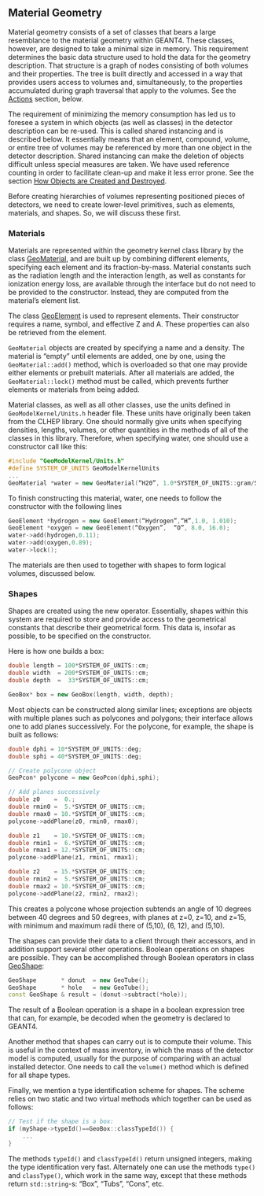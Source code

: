 
## Material Geometry

Material geometry consists of a set of classes that bears a large resemblance to the material geometry within GEANT4. These classes, however, are designed to take a minimal size in memory. This requirement determines the basic data structure used to hold the data for the geometry description. That structure is a graph of nodes consisting of both volumes and their properties. The tree is built directly and accessed in a way that provides users access to volumes and, simultaneously, to the properties accumulated during graph traversal that apply to the volumes. See the [Actions]() section, below.

The requirement of minimizing the memory consumption has led us to foresee a system in which objects (as well as classes) in the detector description can be re-used. This is called shared instancing and is described below. It essentially means that an element, compound, volume, or entire tree of volumes may be referenced by more than one object in the detector description.   Shared instancing can make the deletion of objects difficult unless special measures are taken.  We have used reference counting in order to facilitate clean-up and make it less error prone. See the section [How Objects are Created and Destroyed]().

Before creating hierarchies of volumes representing positioned pieces of detectors, we need to create lower-level primitives, such as elements, materials, and shapes. So, we will discuss these first.

### Materials

Materials are represented within the geometry kernel class library by the class [GeoMaterial](/kernel/reference/#geomaterial), and are built up by combining different elements, specifying each element and its fraction-by-mass.  Material constants such as the radiation length and the interaction length, as well as constants for ionization energy loss, are available through the interface but do not need to be provided to the constructor.  Instead, they are computed from the material’s element list.

The class [GeoElement](/kernel/reference/#geoelement) is used to represent elements.  Their constructor requires a name, symbol, and effective Z and A. These properties can also be retrieved from the element.

`GeoMaterial` objects are created by specifying a name and a density.  The material is “empty” until elements are added, one by one, using the `GeoMaterial::add()` method, which is overloaded so that one may provide either elements or prebuilt materials.  After all materials are added, the `GeoMaterial::lock()` method must be called, which prevents further elements or materials from being added.

Material classes, as well as all other classes, use the units defined in `GeoModelKernel/Units.h` header file. These units have originally been taken from the CLHEP library. One should normally give units when specifying densities, lengths, volumes, or other quantities in the methods of all of the classes in this library.  Therefore, when specifying water, one should use a constructor call like this:

```cpp
#include "GeoModelKernel/Units.h"
#define SYSTEM_OF_UNITS GeoModelKernelUnits
...
GeoMaterial *water = new GeoMaterial(“H20”, 1.0*SYSTEM_OF_UNITS::gram/SYSTEM_OF_UNITS::cm3);
```

To finish constructing this material, water, one needs to follow the constructor with the following lines

```cpp
GeoElement *hydrogen = new GeoElement(“Hydrogen”,“H”,1.0, 1.010);
GeoElement *oxygen = new GeoElement(“Oxygen”,  “O”, 8.0, 16.0);
water->add(hydrogen,0.11);
water->add(oxygen,0.89);
water->lock();
```

The materials are then used to together with shapes to form logical volumes, discussed below.

### Shapes

Shapes are created using the new operator. Essentially, shapes within this system are required to store and provide access to the geometrical constants that describe their geometrical form. This data is, insofar as possible, to be specified on the constructor.

Here is how one builds a box:

```cpp
double length = 100*SYSTEM_OF_UNITS::cm;
double width  = 200*SYSTEM_OF_UNITS::cm;
double depth  =  33*SYSTEM_OF_UNITS::cm;

GeoBox* box = new GeoBox(length, width, depth);
```

Most objects can be constructed along similar lines; exceptions are objects with multiple planes such as polycones and polygons; their interface allows one to add planes successively. For the polycone, for example, the shape is built as follows:

```cpp
double dphi = 10*SYSTEM_OF_UNITS::deg;
double sphi = 40*SYSTEM_OF_UNITS::deg;

// Create polycone object
GeoPcon* polycone = new GeoPcon(dphi,sphi);

// Add planes successively
double z0    =  0.;
double rmin0 =  5.*SYSTEM_OF_UNITS::cm;
double rmax0 = 10.*SYSTEM_OF_UNITS::cm;
polycone->addPlane(z0, rmin0, rmax0);

double z1    = 10.*SYSTEM_OF_UNITS::cm;
double rmin1 =  6.*SYSTEM_OF_UNITS::cm;
double rmax1 = 12.*SYSTEM_OF_UNITS::cm;
polycone->addPlane(z1, rmin1, rmax1);

double z2    = 15.*SYSTEM_OF_UNITS::cm;
double rmin2 =  5.*SYSTEM_OF_UNITS::cm;
double rmax2 = 10.*SYSTEM_OF_UNITS::cm;
polycone->addPlane(z2, rmin2, rmax2);
```

This creates a polycone whose projection subtends an angle of 10 degrees between 40 degrees and 50 degrees, with planes at z=0, z=10, and z=15, with minimum and maximum radii there of (5,10), (6, 12), and (5,10).

The shapes can provide their data to a client through their accessors, and in addition support several other operations. Boolean operations on shapes are possible.  They can be accomplished through Boolean operators in class [GeoShape](/kernel/reference/#introduction_1):

```cpp
GeoShape       * donut  = new GeoTube();
GeoShape       * hole   = new GeoTube();
const GeoShape & result = (donut->subtract(*hole));
```

The result of a Boolean operation is a shape in a boolean expression tree that can, for example, be decoded when the geometry is declared to GEANT4.

Another method that shapes can carry out is to compute their volume.  This is useful in the context of mass inventory, in which the mass of the detector model is computed, usually for the purpose of comparing with an actual installed detector. One needs to call the `volume()` method which is defined for all shape types.

Finally, we mention a type identification scheme for shapes.  The scheme relies on two static and two virtual methods which together can be used as follows:

```cpp
// Test if the shape is a box:
if (myShape->typeId()==GeoBox::classTypeId()) {
	...
}
```

The methods `typeId()` and `classTypeId()` return unsigned integers, making the type identification very  fast.  Alternately one can use the methods `type()` and `classType()`, which work in the same way, except that these methods return `std::string`-s:  “Box”, “Tubs”, “Cons”, etc.